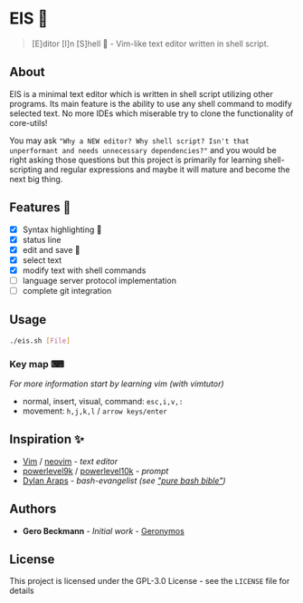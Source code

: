 # EIS 🍦

> [E]ditor [I]n [S]hell 🍦 - Vim-like text editor written in shell script. 

## About

EIS is a minimal text editor which is written in shell script utilizing other programs. Its main feature is the ability to use any shell command to modify selected text. No more IDEs which miserable try to clone the functionality of core-utils! 

You may ask `"Why a NEW editor? Why shell script? Isn't that unperformant and needs unnecessary dependencies?"` and you would be right asking those questions but this project is primarily for learning shell-scripting and regular expressions and maybe it will mature and become the next big thing. 

## Features 🏁

- [X] Syntax highlighting 🌈
- [X] status line
- [X] edit and save 📝
- [X] select text
- [X] modify text with shell commands
- [ ] language server protocol implementation
- [ ] complete git integration

## Usage 

```sh
./eis.sh [File]
```

### Key map ⌨
*For more information start by learning vim (with vimtutor)*
- normal, insert, visual, command: `esc,i,v,:`
- movement: `h,j,k,l` / `arrow keys/enter` 

## Inspiration ✨

- [Vim](https://www.vim.org/) / [neovim](https://neovim.io/) - *text editor*
- [powerlevel9k](https://github.com/Powerlevel9k/powerlevel9k) / [powerlevel10k](https://github.com/romkatv/powerlevel10k) - *prompt*
- [Dylan Araps](https://github.com/dylanaraps) - *bash-evangelist (see ["pure bash bible"](https://github.com/dylanaraps/pure-bash-bible))*

## Authors

- **Gero Beckmann** - *Initial work* - [Geronymos](https://github.com/Geronymos)

## License

This project is licensed under the GPL-3.0 License - see the `LICENSE` file for details
